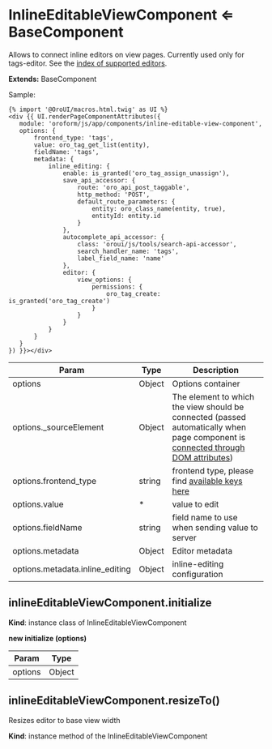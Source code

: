 # InlineEditableViewComponent ⇐ BaseComponent

Allows to connect inline editors on view pages.
Currently used only for tags-editor. See the [index of supported editors](editor/index.md#bundle-docs-platform-form-bundle-editor).

**Extends:** BaseComponent

<!-- **Todo** -->
<!-- [ ] update after connecting other editors -->

Sample:

```none
{% import '@OroUI/macros.html.twig' as UI %}
<div {{ UI.renderPageComponentAttributes({
   module: 'oroform/js/app/components/inline-editable-view-component',
   options: {
       frontend_type: 'tags',
       value: oro_tag_get_list(entity),
       fieldName: 'tags',
       metadata: {
           inline_editing: {
               enable: is_granted('oro_tag_assign_unassign'),
               save_api_accessor: {
                   route: 'oro_api_post_taggable',
                   http_method: 'POST',
                   default_route_parameters: {
                       entity: oro_class_name(entity, true),
                       entityId: entity.id
                   }
               },
               autocomplete_api_accessor: {
                   class: 'oroui/js/tools/search-api-accessor',
                   search_handler_name: 'tags',
                   label_field_name: 'name'
               },
               editor: {
                   view_options: {
                       permissions: {
                           oro_tag_create: is_granted('oro_tag_create')
                       }
                   }
               }
           }
       }
   }
}) }}></div>
```

| Param                           | Type   | Description                                                                                                                                                                                                    |
|---------------------------------|--------|----------------------------------------------------------------------------------------------------------------------------------------------------------------------------------------------------------------|
| options                         | Object | Options container                                                                                                                                                                                              |
| options._sourceElement          | Object | The element to which the view should be connected (passed automatically when page component is [connected through DOM attributes](../../../frontend/javascript/index.md#frontend-architecture-page-component)) |
| options.frontend_type           | string | frontend type, please find <a href="https://github.com/oroinc/platform/blob/5.0/src/Oro/Bundle/FormBundle/Resources/public/js/tools/frontend-type-map.js" target="_blank">available keys here</a>              |
| options.value                   | \*     | value to edit                                                                                                                                                                                                  |
| options.fieldName               | string | field name to use when sending value to server                                                                                                                                                                 |
| options.metadata                | Object | Editor metadata                                                                                                                                                                                                |
| options.metadata.inline_editing | Object | inline-editing configuration                                                                                                                                                                                   |

## inlineEditableViewComponent.initialize

**Kind**: instance class of InlineEditableViewComponent

**new initialize (options)**

| Param   | Type   |
|---------|--------|
| options | Object |

## inlineEditableViewComponent.resizeTo()

Resizes editor to base view width

**Kind**: instance method of the InlineEditableViewComponent

<!-- Frontend -->
